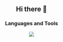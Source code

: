 
<div id="header" align="center">
  <h2>Hi there 👋</h2>
<!-- <img src="https://github.com/gizemayegul/gizemayegul/blob/main/gizmo.gif" width="500" height="500" />
 -->
</div>

<!-- 
<div align="center">


  <div id="badges">
  <a href="https://www.linkedin.com/in/gayazyegul/">
    <img src="https://img.shields.io/badge/LinkedIn-blue?style=for-the-badge&logo=linkedin&logoColor=white" alt="LinkedIn Badge"/>
  </a>
</div>
</div>



</div>
--> 


<div align="center">
  <h3>Languages and Tools</h3>
  <img src="https://skillicons.dev/icons?i=js,html,css,react,bootstrap,express,git,github,mongodb,nodejs,typescript,vite,vscode,"/>
</div>



